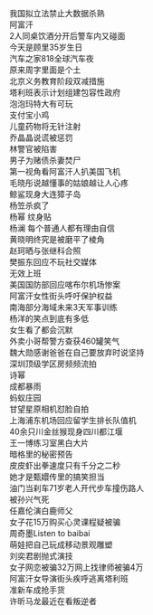 我国拟立法禁止大数据杀熟  
阿富汗  
2人同桌饮酒分开后警车内又碰面  
今天是顾里35岁生日  
汽车之家818全球汽车夜  
原来周字里面是个土  
北京义务教育阶段双减措施  
塔利班表示计划组建包容性政府  
泡泡玛特大有可玩  
支付宝小鸡  
儿童药物将无针注射  
乔晶晶说谎被惩罚  
林警官被陷害  
男子为赌债杀妻焚尸  
第一视角看阿富汗人扒美国飞机  
毛晓彤说越懂事的姑娘越让人心疼  
鲸鲨现身大连獐子岛  
杨笠杀疯了  
杨幂 纹身贴  
杨澜 每个普通人都有理由自信  
黄晓明终究是被磨平了棱角  
赵珂晒与张继科合照  
樊振东回应不玩社交媒体  
无效上班  
美国国防部回应喀布尔机场惨案  
阿富汗女性街头呼吁保护权益  
南海部分海域未来3天军事训练  
杨洋的笑点到底有多低  
女生看了都会沉默  
外卖小哥帮警方查获460罐笑气  
魏大勋感谢爸爸在自己要放弃时说坚持  
深圳顶级学区房频频流拍  
诗幂  
成都暴雨  
蚂蚁庄园  
甘望星原相机怼脸自拍  
上海浦东机场回应留学生排长队值机  
40余只川金丝猴现身四川都江堰  
王一博练习室黑白大片  
暗格里的秘密预告  
皮皮虾出拳速度只有千分之二秒  
她才是甄嬛传里的搞笑担当  
油门当刹车71岁老人开代步车撞伤路人  
被孙兴气死  
任嘉伦演白鹿师父  
女子花15万购买心灵课程疑被骗  
周奇墨Listen to baibai  
萌娃把自己玩成移动景观雕塑  
刘奕君剧抛式演技  
女子网恋被骗32万网上找律师被骗4万  
阿富汗女导演街头疾呼逃离塔利班  
准新车成抢手货  
许昕马龙最近在看叛逆者  
